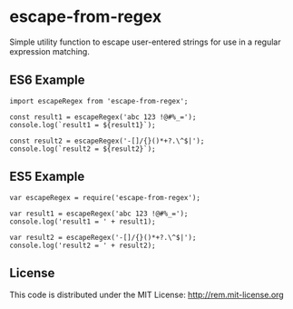 # escape-from-regex
Simple utility function to escape user-entered strings for use in a regular expression matching.

## ES6 Example
```
import escapeRegex from 'escape-from-regex';

const result1 = escapeRegex('abc 123 !@#%_=');
console.log(`result1 = ${result1}`);

const result2 = escapeRegex('-[]/{}()*+?.\^$|');
console.log(`result2 = ${result2}`);
```

## ES5 Example
```
var escapeRegex = require('escape-from-regex');

var result1 = escapeRegex('abc 123 !@#%_=');
console.log('result1 = ' + result1);

var result2 = escapeRegex('-[]/{}()*+?.\^$|');
console.log('result2 = ' + result2);
```

## License
This code is distributed under the MIT License: http://rem.mit-license.org

